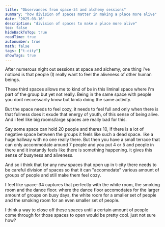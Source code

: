 ```yaml
---
title: "Observances from space-34 and alchemy sessions"
summary: "how division of spaces matter in making a place more alive"
date: "2025-08-16"
description: "division of spaces to make a place more alive"
toc: false
hideBackToTop: true
readTime: true
autonumber: true
math: false
tags: ["t-city"]
showTags: true
---
```


After numerous night out sessions at space and alchemy, one thing i've noticed is that people (I) really want to feel the aliveness of other human beings.

These third spaces allows me to kind of be in this liminal space where i'm part of the group but yet not really. Being in the same space with people you dont neccessarily know but kinda doing the same activity.

But the space needs to feel cozy, it needs to feel full and only when there is that fullness does it exude that energy of youth, of this sense of being alive. And i feel like big rooms/large spaces are really bad for this.

Say some space can hold 20 people and theres 10, if there is a lot of negative space between the groups it feels like such a dead space. like a huge hallway with no one really there. But then you have a small terrace that can only accommodate around 7 people and you put 4 or 5 and people in there and it instantly feels like there is something happening. it gives this sense of busyness and aliveness.

And so i think that for any new spaces that open up in t-city there needs to be careful division of spaces so that it can "accomodate" various amount of groups of people and still make them feel cozy.

I feel like space-34 captures that perfectly with the white room, the smoking room and the dance floor. where the dance floor accomodates for the larger amount of groups on busy days, the white room for a smaller set of people and the smoking room for an even smaller set of people.

I think a way to close off these spaces until a certain amount of people come through for those spaces to open would be pretty cool. just not sure how?